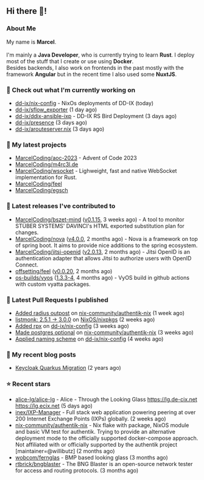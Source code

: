 ## Hi there 👋!




### About Me

My name is **Marcel**.
<br><br>
I'm mainly a **Java Developer**, who is currently trying to learn **Rust**. I deploy most of the stuff that I create or use using **Docker**.
<br>
Besides backends, I also work on frontends in the past mostly with the framework **Angular** but in the recent time I also used some **NuxtJS**. 



### 👷 Check out what I'm currently working on

- [dd-ix/nix-config](https://github.com/dd-ix/nix-config) - NixOs deployments of DD-IX (today)
- [dd-ix/sflow_exporter](https://github.com/dd-ix/sflow_exporter) (1 day ago)
- [dd-ix/ddix-ansible-ixp](https://github.com/dd-ix/ddix-ansible-ixp) - DD-IX RS Bird Deployment (3 days ago)
- [dd-ix/presence](https://github.com/dd-ix/presence) (3 days ago)
- [dd-ix/arouteserver.nix](https://github.com/dd-ix/arouteserver.nix) (3 days ago)

### 🌱 My latest projects

- [MarcelCoding/aoc-2023](https://github.com/MarcelCoding/aoc-2023) - Advent of Code 2023
- [MarcelCoding/m4rc3l.de](https://github.com/MarcelCoding/m4rc3l.de)
- [MarcelCoding/wsocket](https://github.com/MarcelCoding/wsocket) - Lighweight, fast and native WebSocket implementation for Rust.
- [MarcelCoding/feel](https://github.com/MarcelCoding/feel)
- [MarcelCoding/egsch](https://github.com/MarcelCoding/egsch)

### 🔭 Latest releases I've contributed to

- [MarcelCoding/bszet-mind](https://github.com/MarcelCoding/bszet-mind) ([v0.1.15](https://github.com/MarcelCoding/bszet-mind/releases/tag/v0.1.15), 3 weeks ago) - A tool to monitor STÜBER SYSTEMS&#39; DAVINCI&#39;s HTML exported substitution plan for changes.
- [MarcelCoding/nova](https://github.com/MarcelCoding/nova) ([v4.0.0](https://github.com/MarcelCoding/nova/releases/tag/v4.0.0), 2 months ago) - Nova is a framework on top of spring boot. It aims to provide nice additions to the spring ecosystem.
- [MarcelCoding/jitsi-openid](https://github.com/MarcelCoding/jitsi-openid) ([v2.0.13](https://github.com/MarcelCoding/jitsi-openid/releases/tag/v2.0.13), 2 months ago) - Jitsi OpenID is an authentication adapter that allows Jitsi to authorize users with OpenID Connect.
- [offsetting/feel](https://github.com/offsetting/feel) ([v0.0.20](https://github.com/offsetting/feel/releases/tag/v0.0.20), 2 months ago)
- [os-builds/vyos](https://github.com/os-builds/vyos) ([1.3.3-4](https://github.com/os-builds/vyos/releases/tag/1.3.3-4), 4 months ago) - VyOS build in github actions with custom vyatta packages.

### 🔨 Latest Pull Requests I published

- [Added radius outpost](https://github.com/nix-community/authentik-nix/pull/17) on [nix-community/authentik-nix](https://github.com/nix-community/authentik-nix) (1 week ago)
- [listmonk: 2.5.1 -&gt; 3.0.0](https://github.com/NixOS/nixpkgs/pull/286523) on [NixOS/nixpkgs](https://github.com/NixOS/nixpkgs) (2 weeks ago)
- [Added rpx](https://github.com/dd-ix/nix-config/pull/64) on [dd-ix/nix-config](https://github.com/dd-ix/nix-config) (3 weeks ago)
- [Made postgres optional](https://github.com/nix-community/authentik-nix/pull/16) on [nix-community/authentik-nix](https://github.com/nix-community/authentik-nix) (3 weeks ago)
- [Applied naming scheme](https://github.com/dd-ix/nix-config/pull/63) on [dd-ix/nix-config](https://github.com/dd-ix/nix-config) (4 weeks ago)

### 📜 My recent blog posts

- [Keycloak Quarkus Migration](https://m4rc3l.de/blog/keycloak-quarkus-migration) (2 years ago)

### ⭐ Recent stars

- [alice-lg/alice-lg](https://github.com/alice-lg/alice-lg) - Alice - Through the Looking Glass https://lg.de-cix.net https://lg.ecix.net (5 days ago)
- [inex/IXP-Manager](https://github.com/inex/IXP-Manager) - Full stack web application powering peering at over 200 Internet Exchange Points (IXPs) globally. (2 weeks ago)
- [nix-community/authentik-nix](https://github.com/nix-community/authentik-nix) - Nix flake with package, NixOS module and basic VM test for authentik. Trying to provide an alternative deployment mode to the officially supported docker-compose approach. Not affiliated with or officially supported by the authentik project [maintainer=@willibutz] (2 months ago)
- [wobcom/fernglas](https://github.com/wobcom/fernglas) - BMP based looking glass (3 months ago)
- [rtbrick/bngblaster](https://github.com/rtbrick/bngblaster) - The BNG Blaster is an open-source network tester for access and routing protocols.  (3 months ago)
